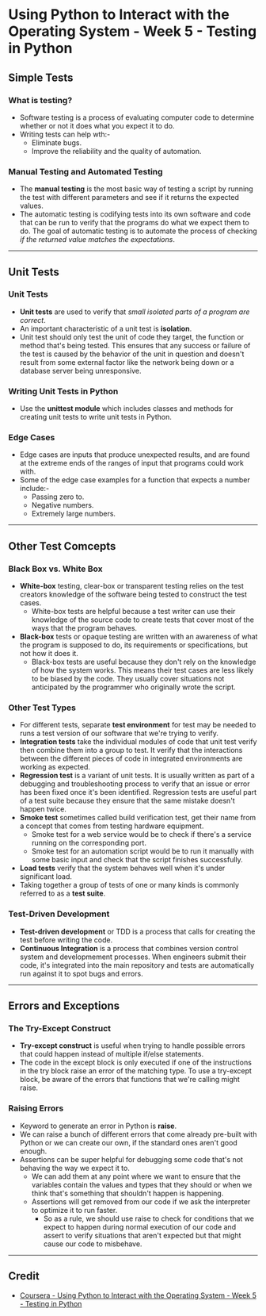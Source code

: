 # Using Python to Interact with the Operating System - Week 5 - Testing in Python

## Simple Tests
### What is testing?
* Software testing is a process of evaluating computer code to determine whether or not it does what you expect it to do.
* Writing tests can help wth:-
  * Eliminate bugs.
  * Improve the reliability and the quality of automation.
  
### Manual Testing and Automated Testing
* The **manual testing** is the most basic way of testing a script by running the test with different parameters and see if it returns the expected values.
* The automatic testing is codifying tests into its own software and code that can be run to verify that the programs do what we expect them to do. The goal of automatic testing is to automate the process of checking *if the returned value matches the expectations*.

---

## Unit Tests
### Unit Tests
* **Unit tests** are used to verify that *small isolated parts of a program are correct*.
* An important characteristic of a unit test is **isolation**.
* Unit test should only test the unit of code they target, the function or method that's being tested. This ensures that any success or failure of the test is caused by the behavior of the unit in question and doesn't result from some external factor like the network being down or a database server being unresponsive.

### Writing Unit Tests in Python
* Use the **unittest module** which includes classes and methods for creating unit tests to write unit tests in Python.

### Edge Cases
* Edge cases are inputs that produce unexpected results, and are found at the extreme ends of the ranges of input that programs could work with.
* Some of the edge case examples for a function that expects a number include:-
  * Passing zero to.
  * Negative numbers.
  * Extremely large numbers.
  
---

## Other Test Comcepts
### Black Box vs. White Box
* **White-box** testing, clear-box or transparent testing relies on the test creators knowledge of the software being tested to construct the test cases. 
    * White-box tests are helpful because a test writer can use their knowledge of the source code to create tests that cover most of the ways that the program behaves.
* **Black-box** tests or opaque testing are written with an awareness of what the program is supposed to do, its requirements or specifications, but not how it does it.
    * Black-box tests are useful because they don't rely on the knowledge of how the system works. This means their test cases are less likely to be biased by the code. They usually cover situations not anticipated by the programmer who originally wrote the script.
    
### Other Test Types
* For different tests, separate **test environment** for test may be needed to runs a test version of our software that we're trying to verify.
* **Integration tests** take the individual modules of code that unit test verify then combine them into a group to test. It verify that the interactions between the different pieces of code in integrated environments are working as expected.
* **Regression test** is a variant of unit tests. It is usually written as part of a debugging and troubleshooting process to verify that an issue or error has been fixed once it's been identified. Regression tests are useful part of a test suite because they ensure that the same mistake doesn't happen twice.
* **Smoke test** sometimes called build verification test, get their name from a concept that comes from testing hardware equipment. 
    * Smoke test for a web service would be to check if there's a service running on the corresponding port.
    * Smoke test for an automation script would be to run it manually with some basic input and check that the script finishes successfully.
* **Load tests** verify that the system behaves well when it's under significant load.
* Taking together a group of tests of one or many kinds is commonly referred to as a **test suite**.

### Test-Driven Development
* **Test-driven development** or TDD is a process that calls for creating the test before writing the code.
* **Continuous Integration** is a process that combines version control system and developmement processes. When engineers submit their code, it's integrated into the main repository and tests are automatically run against it to spot bugs and errors.

---

## Errors and Exceptions
### The Try-Except Construct
* **Try-except construct** is useful when trying to handle possible errors that could happen instead of multiple if/else statements.
* The code in the except block is only executed if one of the instructions in the try block raise an error of the matching type. To use a try-except block, be aware of the errors that functions that we're calling might raise.

### Raising Errors
* Keyword to generate an error in Python is **raise**. 
* We can raise a bunch of different errors that come already pre-built with Python or we can create our own, if the standard ones aren't good enough.
* Assertions can be super helpful for debugging some code that's not behaving the way we expect it to. 
  * We can add them at any point where we want to ensure that the variables contain the values and types that they should or when we think that's something that shouldn't happen is happening. 
  * Assertions will get removed from our code if we ask the interpreter to optimize it to run faster.
    * So as a rule, we should use raise to check for conditions that we expect to happen during normal execution of our code and assert to verify situations that aren't expected but that might cause our code to misbehave.
    
---

## Credit
* [Coursera - Using Python to Interact with the Operating System - Week 5 - Testing in Python](https://www.coursera.org/learn/python-operating-system/home/week/5)
